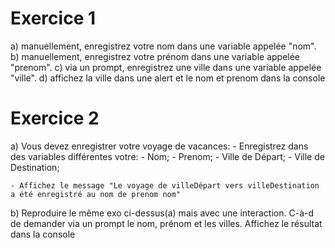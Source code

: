# Exercice 1 
a) manuellement, enregistrez votre nom dans une variable appelée "nom".
b) manuellement, enregistrez votre prénom dans une variable appelée "prenom".
c) via un prompt, enregistrez une ville dans une variable appelée "ville".
d) affichez la ville dans une alert et le nom et prenom dans la console

# Exercice 2 
a) Vous devez enregistrer votre voyage de vacances:
    - Enregistrez dans des variables différentes votre:
        - Nom;
        - Prenom;
        - Ville de Départ;
        - Ville de Destination; 

    - Affichez le message "Le voyage de villeDépart vers villeDestination a été enregistré au nom de prenom nom"

b) Reproduire le même exo ci-dessus(a) mais avec une interaction. C-à-d de demander via un prompt le nom, prénom et les villes. Affichez le résultat dans la console